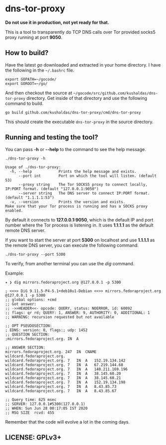 # dns-tor-proxy

**Do not use it in production, not yet ready for that.**

This is a tool to transparently do TCP DNS calls over Tor provided socks5 proxy running at
port **9050**.


## How to build?

Have the latest *go* downloaded and extracted in your home directory. I have the following in the `~/.bashrc` file.

```
export GOPATH=~/gocode/
export GOROOT=~/go/
```

And then checkout the source at `~/gocode/src/github.com/kushaldas/dns-tor-proxy` directory. Get inside of that
directory and use the following command to build.

```
go build github.com/kushaldas/dns-tor-proxy/cmd/dns-tor-proxy
```

This should create the executable `dns-tor-proxy` in the source directory.


## Running and testing the tool?

You can pass **-h** or **--help** to the command to see the help message.

```
./dns-tor-proxy -h

Usage of ./dns-tor-proxy:
  -h, --help            Prints the help message and exists.
      --port int        Port on which the tool will listen. (default 53)
      --proxy string    The Tor SOCKS5 proxy to connect locally,  IP:PORT format. (default "127.0.0.1:9050")
      --server string   The DNS server to connect IP:PORT format. (default "1.1.1.1:53")
  -v, --version         Prints the version and exists.
Make sure that your Tor process is running and has a SOCKS proxy enabled.
```

By default it connects to **127.0.0.1:9050**, which is the default IP and port
number where the Tor process is listening in. It uses **1.1.1.1** as the
default remote DNS server.

If you want to start the server at port **5300** on localhost and use
**1.1.1.1** as the remote DNS server, you can execute the following command.

```
./dns-tor-proxy --port 5300
```

To verify, from another terminal you can use the *dig* command.

Example:

```
✦ ❯ dig mirrors.fedoraproject.org @127.0.0.1 -p 5300

; <<>> DiG 9.11.5-P4-5.1+deb10u1-Debian <<>> mirrors.fedoraproject.org @127.0.0.1 -p 5300
;; global options: +cmd
;; Got answer:
;; ->>HEADER<<- opcode: QUERY, status: NOERROR, id: 60092
;; flags: qr rd; QUERY: 1, ANSWER: 9, AUTHORITY: 0, ADDITIONAL: 1
;; WARNING: recursion requested but not available

;; OPT PSEUDOSECTION:
; EDNS: version: 0, flags:; udp: 1452
;; QUESTION SECTION:
;mirrors.fedoraproject.org.	IN	A

;; ANSWER SECTION:
mirrors.fedoraproject.org. 247	IN	CNAME	wildcard.fedoraproject.org.
wildcard.fedoraproject.org. 7	IN	A	152.19.134.142
wildcard.fedoraproject.org. 7	IN	A	67.219.144.68
wildcard.fedoraproject.org. 7	IN	A	140.211.169.196
wildcard.fedoraproject.org. 7	IN	A	38.145.60.20
wildcard.fedoraproject.org. 7	IN	A	38.145.60.21
wildcard.fedoraproject.org. 7	IN	A	152.19.134.198
wildcard.fedoraproject.org. 7	IN	A	8.43.85.73
wildcard.fedoraproject.org. 7	IN	A	8.43.85.67

;; Query time: 625 msec
;; SERVER: 127.0.0.1#5300(127.0.0.1)
;; WHEN: Sun Jun 28 00:17:05 IST 2020
;; MSG SIZE  rcvd: 455
```

Remember that the code will evolve a lot in the coming days.


## LICENSE:   GPLv3+
